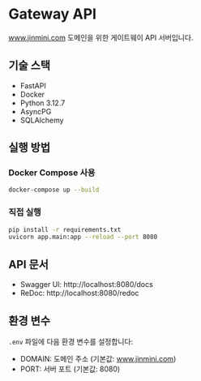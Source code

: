 # Gateway API

www.jinmini.com 도메인을 위한 게이트웨이 API 서버입니다.

## 기술 스택

- FastAPI
- Docker
- Python 3.12.7
- AsyncPG
- SQLAlchemy

## 실행 방법

### Docker Compose 사용

```bash
docker-compose up --build
```

### 직접 실행

```bash
pip install -r requirements.txt
uvicorn app.main:app --reload --port 8080
```

## API 문서

- Swagger UI: http://localhost:8080/docs
- ReDoc: http://localhost:8080/redoc

## 환경 변수

`.env` 파일에 다음 환경 변수를 설정합니다:

- DOMAIN: 도메인 주소 (기본값: www.jinmini.com)
- PORT: 서버 포트 (기본값: 8080) 